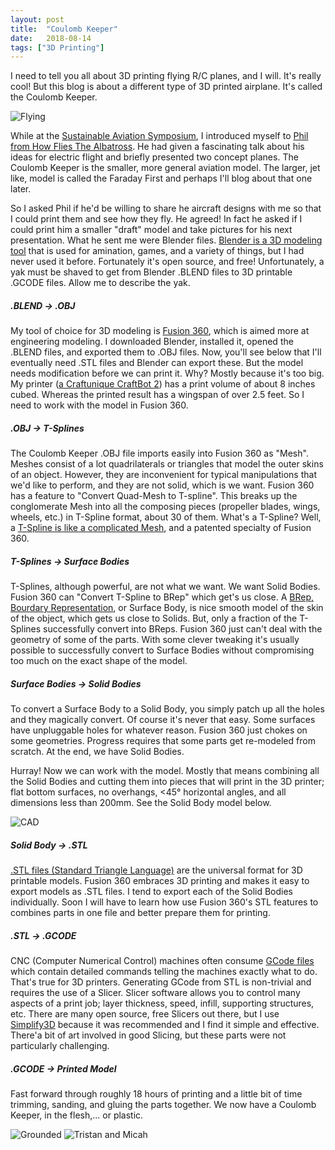 ```yaml
---
layout: post
title:  "Coulomb Keeper"
date:   2018-08-14
tags: ["3D Printing"]
---
```


I need to tell you all about 3D printing flying R/C planes, and I will.  It's really cool!  But this blog is about a different type of 3D printed airplane.  It's called the Coulomb Keeper. 

![Flying](/eflight/img/2018-08-14/1.jpg)

While at the [Sustainable Aviation Symposium](http://sustainableaviation.org/sas2018/), I introduced myself to [Phil from How Flies The Albatross](https://www.howfliesthealbatross.com/).  He had given a fascinating talk about his ideas for electric flight and briefly presented two concept planes.  The Coulomb Keeper is the smaller, more general aviation model. The larger, jet like, model is called the Faraday First and perhaps I'll blog about that one later.

So I asked Phil if he'd be willing to share he aircraft designs with me so that I could print them and see how they fly.  He agreed!  In fact he asked if I could print him a smaller "draft" model and take pictures for his next presentation.  What he sent me were Blender files.  [Blender is a 3D modeling tool](https://www.blender.org/) that is used for amination, games, and a variety of things, but I had never used it before.  Fortunately it's open source, and free!  Unfortunately, a yak must be shaved to get from Blender .BLEND files to 3D printable .GCODE files.  Allow me to describe the yak.  

##### .BLEND -> .OBJ
My tool of choice for 3D modeling is [Fusion 360](https://www.autodesk.com/products/fusion-360/overview), which is aimed more at engineering modeling.  I downloaded Blender, installed it, opened the .BLEND files, and exported them to .OBJ files.  Now, you'll see below that I'll eventually need .STL files and Blender can export these.  But the model needs modification before we can print it.  Why?  Mostly because it's too big.  My printer ([a Craftunique CraftBot 2](https://craftunique.com/category/craftbot-2)) has a print volume of about 8 inches cubed.  Whereas the printed result has a wingspan of over 2.5 feet.  So I need to work with the model in Fusion 360.

##### .OBJ -> T-Splines
The Coulomb Keeper .OBJ file imports easily into Fusion 360 as "Mesh".  Meshes consist of a lot quadrilaterals or triangles that model the outer skins of an object.  However, they are inconvenient for typical manipulations that we'd like to perform, and they are not solid, which is we want.  Fusion 360 has a feature to "Convert Quad-Mesh to T-spline".  This breaks up the conglomerate Mesh into all the composing pieces (propeller blades, wings, wheels, etc.) in T-Spline format, about 30 of them.  What's a T-Spline?  Well, a [T-Spline is like a complicated Mesh](https://en.wikipedia.org/wiki/T-spline), and a patented specialty of Fusion 360.

##### T-Splines -> Surface Bodies
T-Splines, although powerful, are not what we want.  We want Solid Bodies.  Fusion 360 can "Convert T-Spline to BRep" which get's us close.  A [BRep, Bourdary Representation](https://en.wikipedia.org/wiki/Boundary_representation), or Surface Body, is nice smooth model of the skin of the object, which gets us close to Solids.  But, only a fraction of the T-Splines successfully convert into BReps.  Fusion 360 just can't deal with the geometry of some of the parts.  With some clever tweaking it's usually possible to successfully convert to Surface Bodies without compromising too much on the exact shape of the model.

##### Surface Bodies -> Solid Bodies
To convert a Surface Body to a Solid Body, you simply patch up all the holes and they magically convert.  Of course it's never that easy.  Some surfaces have unpluggable holes for whatever reason.  Fusion 360 just chokes on some geometries.  Progress requires that some parts get re-modeled from scratch.  At the end, we have Solid Bodies.  

Hurray!  Now we can work with the model.  Mostly that means combining all the Solid Bodies and cutting them into pieces that will print in the 3D printer; flat bottom surfaces, no overhangs, <45° horizontal angles, and all dimensions less than 200mm.  See the Solid Body model below.         

![CAD](/eflight/img/2018-08-14/3.jpg)

##### Solid Body -> .STL
[.STL files (Standard Triangle Language)](https://en.wikipedia.org/wiki/STL_(file_format)) are the universal format for 3D printable models. Fusion 360 embraces 3D printing and makes it easy to export models as .STL files.  I tend to export each of the Solid Bodies individually.  Soon I will have to learn how use Fusion 360's STL features to combines parts in one file and better prepare them for printing.  

##### .STL -> .GCODE
CNC (Computer Numerical Control) machines often consume [GCode files](https://en.wikipedia.org/wiki/G-code) which contain detailed commands telling the machines exactly what to do.  That's true for 3D printers.  Generating GCode from STL is non-trivial and requires the use of a Slicer.  Slicer software allows you to control many aspects of a print job; layer thickness, speed, infill, supporting structures, etc.  There are many open source, free Slicers out there, but I use [Simplify3D](https://www.simplify3d.com/) because it was recommended and I find it simple and effective.  There'a bit of art involved in good Slicing, but these parts were not particularly challenging. 

##### .GCODE -> Printed Model

Fast forward through roughly 18 hours of printing and a little bit of time trimming, sanding, and gluing the parts together.  We now have a Coulomb Keeper, in the flesh,... or plastic. 

![Grounded](/eflight/img/2018-08-14/2.jpg)
![Tristan and Micah](/eflight/img/2018-08-14/4.jpg)


